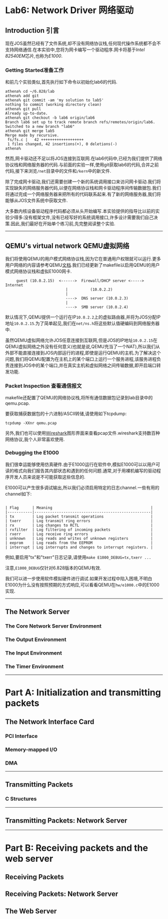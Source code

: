 # Lab6: Network Driver 网络驱动

## Introduction 引言
现在JOS虽然已经有了文件系统,却不没有网络协议栈,任何现代操作系统都不会不支持网络通信.在本实验中,您将为网卡编写一个驱动程序.网卡将基于*Intel 82540EM*芯片,也称为*E1000*.

### Getting Started准备工作
和前几个实验类似,首先执行如下命令以初始化lab6的代码.
```
athena% cd ~/6.828/lab
athena% add git
athena% git commit -am 'my solution to lab5'
nothing to commit (working directory clean)
athena% git pull
Already up-to-date.
athena% git checkout -b lab6 origin/lab6
Branch lab6 set up to track remote branch refs/remotes/origin/lab6.
Switched to a new branch "lab6"
athena% git merge lab5
Merge made by recursive.
 fs/fs.c |   42 +++++++++++++++++++
 1 files changed, 42 insertions(+), 0 deletions(-)
athena%
```

然而,网卡驱动还不足以将JOS连接到互联网.在lab6代码中,已经为我们提供了网络协议栈和网络服务器的代码.与前面的实验一样,使用git获取lab6的代码,合并之前代码,接下来浏览`/net`目录中的文件和`/kern`中的新文件.

除了完成网卡驱动,我们还需要创建一个新的系统调用接口来访问网卡驱动.我们将实现缺失的网络服务器代码,以便在网络协议栈和网卡驱动程序间传输数据包.我们将通过完成一个网络服务器来把所有的代码联系起来.有了新的网络服务器,我们将能够从JOS文件系统中获取文件.

大多数内核设备驱动程序代码都必须从头开始编写.本实验提供的指导比以前的实验少得多:没有框架文件,没有已经写好的系统调用接口,许多设计需要我们自己决策.因此,我们最好在开始单个练习前,先完整阅读整个实验.

---
## QEMU's virtual network  QEMU虚拟网络
我们将使用QEMU的用户模式网络协议栈,因为它在普通用户权限就可以运行.更多用户网络的内容请参考QEMU[文档](https://qemu.weilnetz.de/doc/qemu-doc.html#Using-the-user-mode-network-stack).我们已经更新了makefile以启用QEMU的用户模式网络协议栈和虚拟E1000网卡.

```
     guest (10.0.2.15)  <------>  Firewall/DHCP server <-----> Internet
                           |          (10.0.2.2)
                           |
                           ---->  DNS server (10.0.2.3)
                           |
                           ---->  SMB server (10.0.2.4)
```
默认情况下,QEMU提供一个运行在IP`10.0.2.2`上的虚拟路由器,并将为JOS分配IP地址`10.0.2.15`.为了简单起见,我们在`net/ns.h`将这些默认值硬编码到网络服务器中.

虽然QEMU虚拟网络允许JOS任意连接到互联网,但是JOS的IP地址`10.0.2.15`在QEMU虚拟网络之外没有任何意义(也就是说,QEMU充当了一个NAT),所以我们从外部不能直接连接到JOS内部运行的进程,即使是运行QEMU的主机.为了解决这个问题,我们将QEMU配置为在主机上的某个端口上运行一个服务进程,该服务进程负责连接到JOS中的某个端口,并在真实主机和虚拟网络之间传输数据,即开启端口转发功能.

### Packet Inspection 查看通信报文
makefile还配置了QEMU的网络协议栈,将所有通信数据包记录到lab目录中的qemu.pcap.

要获取捕获数据包的十六进制/ASCII转储,请使用如下tcpdump:
```
tcpdump -XXnr qemu.pcap
```

另外,我们也可以使用[Wireshark](http://www.wireshark.org/)图形界面来查看pcap文件.wireshark支持数百种网络协议,我个人非常喜欢使用.

### Debugging the E1000
我们很幸运能够使用仿真硬件.由于E1000运行在软件中,模拟E1000可以以用户可读的格式向我们报告其内部状态和遇到的任何问题.通常,对于用裸机编写的驱动程序开发人员来说是不可能获取这些信息的.

E1000可以产生很多调试输出,所以我们必须启用特定的日志channel.一些有用的channel如下:
```

| Flag      | Meaning                                            |
|-----------|----------------------------------------------------|
| tx        | Log packet transmit operations                     |
| txerr     | Log transmit ring errors                           |
| rx        | Log changes to RCTL                                |
| rxfilter  | Log filtering of incoming packets                  |
| rxerr     | Log receive ring errors                            |
| unknown   | Log reads and writes of unknown registers          |
| eeprom    | Log reads from the EEPROM                          |
| interrupt | Log interrupts and changes to interrupt registers. |

```

例如,要启用"tx"和"txerr"日志记录,请使用`make E1000_DEBUG=tx,txerr ...`

注意,`E1000_DEBUG`仅针对6.828版本的QEMU有效.

我们可以进一步使用软件模拟硬件进行调试.如果开发过程中陷入困境,不明白E1000为什么没有按照预期的方式响应,可以看看QEMU在`hw/e1000.c`中的E1000实现.

---
## The Network Server
### The Core Network Server Environment
### The Output Environment
### The Input Environment
### The Timer Environment
---
# Part A: Initialization and transmitting packets
## The Network Interface Card
### PCI Interface
### Memory-mapped I/O
### DMA
---
## Transmitting Packets
### C Structures
---
## Transmitting Packets: Network Server
---
# Part B: Receiving packets and the web server
## Receiving Packets
## Receiving Packets: Network Server
## The Web Server
